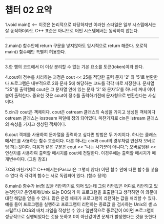 # 챕터 02 요약 

1.void main() <-- 이것은 논리적으로 타당하지만 이러한 스타일은 일부 시스템에서는 잘 동작하더라도
  C++ 표준은 아니므로 어떤 시스템에서는 동작하지 않는다.
<hr>
2.main() 함수안에 return 구문을 넣지않아도 암시적으로 return 해준다. 오로직 main() 함수에만 특별히 허용한다.
<hr>
3.한 행의 코드에서 더 이상 분리할 수 없는 기본 요소를 토큰(token)이라 한다.

4.cout이 정수를 처리하는 과정은 cout << 25를 적당한 출력 문자 '2' 와 '5'로 변환한다
  프로그램은 내부적으로 2와 문자 5에 해당하는 코드를 각각 따로 저장한다.
  문자열 "25"를 출력할떄 cout은 그 문자열 안에 있는 문자 '2' 와 문자'5'를 하나씩 꺼내 이어 붙여 출력한다.
  중요한 것은 cout이 정수를 출력하기전에 문자형으로 변환한다는 사실이다.

5.cin과 cout은 객체이다. cout은 ostream 클래스의 속성을 가지고 생성된 객체이다 ostream 클래스는 iostream 파일에
  정의 되어있다. 마찬가지로 cin은 istream 클래스의 속성을 가지고 생성된 객체이다.

6.cout 객체를 사용하여 문자열을 출력하고 싶다면 방법은 두 가지이다. 하나는 클래스 메서드를 사용하는 함수 호출이다.
  다른 하나는 cin과 cout의 경우처럼 연산자 오버로딩 하는것이다. 다음과 같은 구문은
  cout << "나는 사기꾼이 아니다."; 오버로딩된 << 연산자를 사용하여 출력할 메시지를 cout에 전달한다. 
  이경우에는 출력할 메시지가 매개변수이다. (그림 참조)

7.C와 마찬가지로 C++에서는(Pascal은 그렇지 않다) 어떤 함수 안에 다른 함수를 넣을 수 없다 즉 각각의 함수는
  서로 독립되어 있다. (함수 정의) 

8.main() 함수가 int형 값을 리턴하기로 되어 있는데 그럼 리턴값은 어디로 리턴되고 있는것인가?
  운영체제(Unix 또는 DOS)가 이 프로그램을 호출한다고 생각하면 이 의문에 대한 해답을 얻을 수 있다.
  많은 운영 체제가 프로그램이 리턴하는 값을 처리할 수 있다. 예를 들어 프로그램을 실행하고 프로그램이 리턴하는
  종료값 을 검사하는 Unix의 셸 스크립트나 DOS의 배치 파일을 작성할 수 있다 일반적으로 종료값이 0이면 프로그램이
  성공적으로 실행되었다는 것을 뜻하고 0이 아닌값이면 문제가 발생했다는 것을 뜻한다
